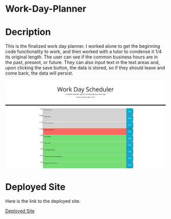 # Work-Day-Planner
# Decription
This is the finalized work day planner. I worked alone to get the beginning code functionality to work, and then worked with a tutor to condense it 1/4 its original length. The user can see if the common business hours are in the past, present, or future. They can also input text in the text areas and, upon clicking the save button, the data is stored, so if they should leave and come back, the data will persist.

![Portfolio  Site](./assests/images/final-deployed-site.png)

# Deployed Site
Here is the link to the deployed site.

[Deployed Site](https://shrwnwilliams.github.io/work-day-planner/)